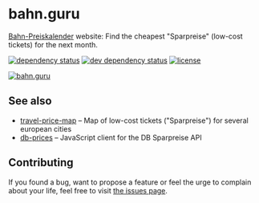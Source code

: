 # bahn.guru

[Bahn-Preiskalender](https://bahn.guru) website: Find the cheapest "Sparpreise" (low-cost tickets) for the next month.


[![dependency status](https://img.shields.io/david/juliuste/bahn.guru.svg)](https://david-dm.org/juliuste/bahn.guru)
[![dev dependency status](https://img.shields.io/david/dev/juliuste/bahn.guru.svg)](https://david-dm.org/juliuste/bahn.guru#info=devDependencies)
[![license](https://img.shields.io/github/license/juliuste/bahn.guru.svg?style=flat)](LICENSE)


[![bahn.guru](https://i.imgur.com/bJmvAJp.png)](https://bahn.guru)

## See also

- [travel-price-map](https://github.com/juliuste/travel-price-map/) – Map of low-cost tickets ("Sparpreise") for several european cities
- [db-prices](https://github.com/juliuste/db-prices/) – JavaScript client for the DB Sparpreise API

## Contributing

If you found a bug, want to propose a feature or feel the urge to complain about your life, feel free to visit [the issues page](https://github.com/juliuste/bahn.guru/issues).
